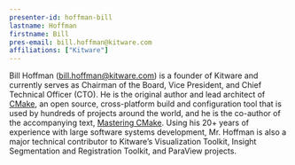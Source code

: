 ```yaml
---
presenter-id: hoffman-bill
lastname: Hoffman
firstname: Bill
pres-email: bill.hoffman@kitware.com
affiliations: ["Kitware"]
---
```


Bill Hoffman (<bill.hoffman@kitware.com>) is a founder of Kitware and
currently serves as Chairman of the Board, Vice President, and Chief
Technical Officer (CTO). He is the original author and lead architect
of [CMake](http://www.cmake.org), an open source, cross-platform build
and configuration tool that is used by hundreds of projects around the
world, and he is the co-author of the accompanying text, [Mastering
CMake](http://www.kitware.com/products/books/CMakeBook.html). Using
his 20+ years of experience with large software systems development,
Mr. Hoffman is also a major technical contributor to Kitware’s
Visualization Toolkit, Insight Segmentation and Registration Toolkit,
and ParaView projects.
